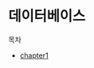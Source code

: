 # 데이터베이스

목차

- [chapter1](https://github.com/Crazy0416/Study_Summery/blob/master/Database/chapter1.md)